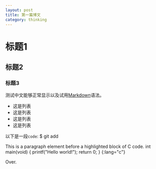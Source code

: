 ```yaml
---
layout: post
title: 第一篇博文 
category: thinking
---
```


# 标题1

## 标题2

### 标题3
 
测试中文能够正常显示以及试用[Markdown][1]语法。

* 这是列表
* 这是列表
* 这是列表
* 这是列表

以下是一段`code`:
    $ git add <file-name>

This is a paragraph element before a highlighted block of C code.
  int main(void) { 
    printf("Hello world!"); 
    return 0; 
  } 
{:lang="c"}

Over.

[1]: http://markdown.com
